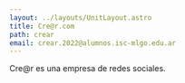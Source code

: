 ```yaml
---
layout: ../layouts/UnitLayout.astro
title: Cre@r.com
path: crear
email: crear.2022@alumnos.isc-mlgo.edu.ar
---
```


Cre@r es una empresa de redes sociales.
